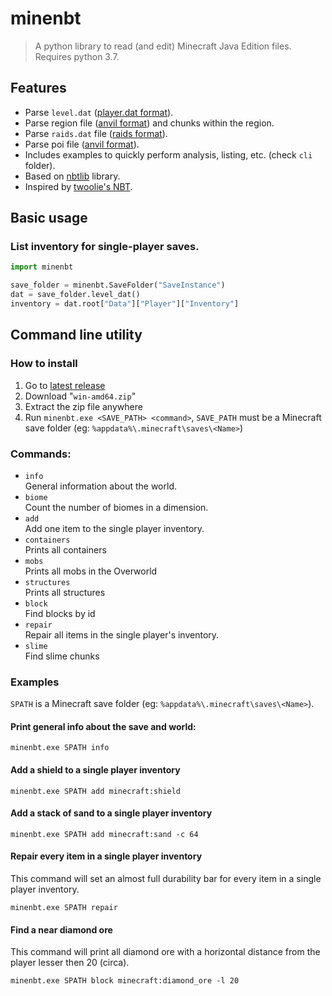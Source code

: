 # minenbt

> A python library to read (and edit) Minecraft Java Edition files. Requires python 3.7.


## Features

- Parse `level.dat` ([player.dat format](https://minecraft.wiki/w/Player.dat_format)).
- Parse region file ([anvil format](https://minecraft.wiki/w/Anvil_file_format)) and chunks within the region.
- Parse `raids.dat` file ([raids format](https://minecraft.wiki/w/Raids.dat_format)).
- Parse poi file ([anvil format](https://minecraft.wiki/w/Anvil_file_format)).
- Includes examples to quickly perform analysis, listing, etc. (check `cli` folder).
- Based on [nbtlib](https://github.com/vberlier/nbtlib/) library.
- Inspired by [twoolie's NBT](https://github.com/twoolie/NBT).


## Basic usage

### List inventory for single-player saves.

```python
import minenbt

save_folder = minenbt.SaveFolder("SaveInstance")
dat = save_folder.level_dat()
inventory = dat.root["Data"]["Player"]["Inventory"]
```

## Command line utility

### How to install

1. Go to [latest release](https://github.com/timendum/minenbt/releases/latest)
1. Download "`win-amd64.zip`"
1. Extract the zip file anywhere
1. Run  `minenbt.exe <SAVE_PATH> <command>`, `SAVE_PATH` must be a Minecraft save folder (eg: `%appdata%\.minecraft\saves\<Name>`)

### Commands:

- `info`  
General information about the world.
- `biome`  
Count the number of biomes in a dimension.
- `add`  
Add one item to the single player inventory.
- `containers`  
Prints all containers
- `mobs`  
Prints all mobs in the Overworld
- `structures`  
Prints all structures
- `block`  
Find blocks by id
- `repair`  
Repair all items in the single player's inventory.
- `slime`  
Find slime chunks

### Examples

`SPATH` is a Minecraft save folder (eg: `%appdata%\.minecraft\saves\<Name>`).

#### Print general info about the save and world:

    minenbt.exe SPATH info

#### Add a shield to a single player inventory

    minenbt.exe SPATH add minecraft:shield

#### Add a stack of sand to a single player inventory

    minenbt.exe SPATH add minecraft:sand -c 64

#### Repair every item in a single player inventory

This command will set an almost full durability bar for every item in a single player inventory.

    minenbt.exe SPATH repair

#### Find a near diamond ore

This command will print all diamond ore with a horizontal distance from the player lesser then 20 (circa).

    minenbt.exe SPATH block minecraft:diamond_ore -l 20